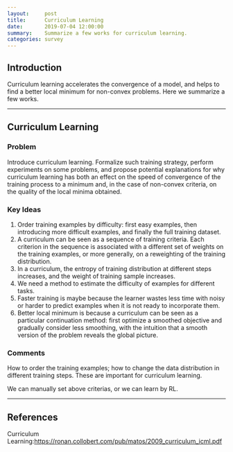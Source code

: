 ```yaml
---
layout:     post
title:      Curriculum Learning 
date:       2019-07-04 12:00:00
summary:    Summarize a few works for curriculum learning.
categories: survey
---
```


## Introduction

Curriculum learning accelerates the convergence of a model, and helps to find a better local minimum for non-convex problems. Here we summarize a few works.

---

## Curriculum Learning

### Problem

Introduce curriculum learning. Formalize such training strategy, perform experiments on some problems, and propose potential explanations for why curriculum learning has both an effect on the speed of convergence of the training process to a minimum and, in the case of non-convex criteria, on the quality of the local minima obtained.

### Key Ideas

1. Order training examples by difficulty: first easy examples, then introducing more difficult examples, and finally the full training dataset.
2. A curriculum can be seen as a sequence of training criteria. Each criterion in the sequence is associated with a different set of weights on the training examples, or more generally, on a reweighting of the training distribution.
3. In a curriculum, the entropy of training distribution at different steps increases, and the weight of training sample increases. 
4. We need a method to estimate the difficulty of examples for different tasks.
5. Faster training is maybe because the learner wastes less time with noisy or harder to predict examples when it is not ready to incorporate them.
6. Better local minimum is because a curriculum can be seen as a particular continuation method: first optimize a smoothed objective and gradually consider less smoothing, with the intuition that a smooth version of the problem reveals the global picture.

### Comments

How to order the training examples; how to change the data distribution in different training steps. These are important for curriculum learning.

We can manually set above criterias, or we can learn by RL.

---

## References

Curriculum Learning:<https://ronan.collobert.com/pub/matos/2009_curriculum_icml.pdf>


